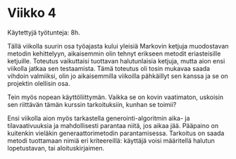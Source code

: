 # Viikko 4

Käytettyjä työtunteja: 8h.

Tällä viikolla suurin osa työajasta kului yleisiä Markovin ketjuja muodostavan 
metodin kehittelyyn, aikaisemmin olin tehnyt erikseen metodit eriasteisille 
ketjuille. Toteutus vaikuttaisi tuottavan halutunlaisia ketjuja, mutta aion
 ensi viikolla jatkaa sen testaamista. Tämä toteutus oli tosin mukavaa saada 
vihdoin valmiiksi, olin jo aikaisemmilla viikoilla pähkäillyt sen kanssa ja se
 on projektin olellisin osa. 

Tein myös nopean käyttöliittymän. Vaikka se on kovin vaatimaton, uskoisin sen 
riittävän tämän kurssin tarkoituksiin, kunhan se toimii?

Ensi viikolla aion myös tarkastella generointi-algoritmin aika- ja tilavaativuuksia 
ja mahdollisesti parantaa niitä, jos aikaa jää. Pääpaino on kuitenkin vieläkin 
generaattorimetodin parantamisessa. Tarkoitus on saada metodi tuottamaan
nimiä eri kriteereillä: käyttäjä voisi määritellä halutun lopetustavan, tai 
aloituskirjaimen.

